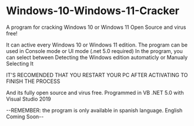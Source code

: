 # Windows-10-Windows-11-Cracker
A program for cracking Windows 10 or Windows 11 Open Source and virus free!

It can active every Windows 10 or Windows 11 edition.
The program can be used in Console mode or UI mode (.net 5.0 required)
In the program, you can select between Detecting the Windows edition automaticly or Manualy Selecting It

IT'S RECOMENDED THAT YOU RESTART YOUR PC AFTER ACTIVATING TO FINISH THE PROCESS

And its fully open source and virus free. Programmed in VB .NET 5.0 with Visual Studio 2019

--REMEMBER: the program is only available in spanish language. English Coming Soon--
